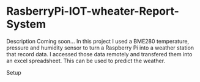 # RasberryPi-IOT-wheater-Report-System

Description Coming soon...
In this project I used a BME280 temperature, pressure and humidity sensor to turn a Raspberry Pi into a weather station that record data.
I accessed those data remotely and  transfered them into an excel spreadsheet. This can be used to predict the weather. 

Setup 



